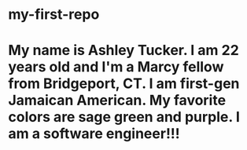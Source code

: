 # my-first-repo
# My name is Ashley Tucker. I am 22 years old and I'm a Marcy fellow from Bridgeport, CT. I am first-gen Jamaican American. My favorite colors are sage green and purple. I am a software engineer!!!